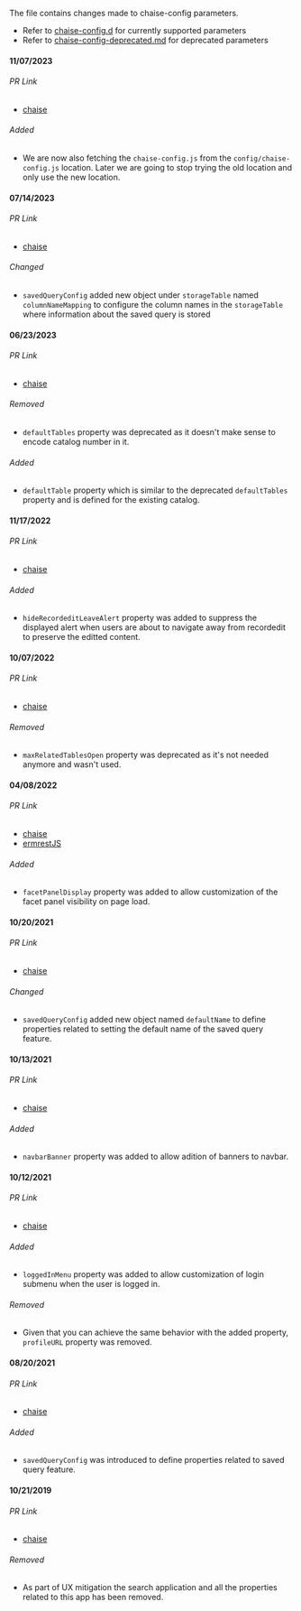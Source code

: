 The file contains changes made to chaise-config parameters.
- Refer to [chaise-config.d](chaise-config.md) for currently supported parameters
- Refer to [chaise-config-deprecated.md](chaise-config-deprecated.md) for deprecated parameters

#### 11/07/2023 ####

###### PR Link
  - [chaise](https://github.com/informatics-isi-edu/chaise/pull/2375)

###### Added
  - We are now also fetching the `chaise-config.js` from the `config/chaise-config.js` location. Later we are going to stop trying the old location and only use the new location.

#### 07/14/2023 ####

###### PR Link
  - [chaise](https://github.com/informatics-isi-edu/chaise/pull/2329)

###### Changed
  - `savedQueryConfig` added new object under `storageTable` named `columnNameMapping` to configure the column names in the `storageTable` where information about the saved query is stored

#### 06/23/2023 ####

###### PR Link
  - [chaise](https://github.com/informatics-isi-edu/chaise/pull/2324)

###### Removed
  - `defaultTables` property was deprecated as it doesn't make sense to encode catalog number in it.

###### Added
  - `defaultTable` property which is similar to the deprecated `defaultTables` property and is defined for the existing catalog.

#### 11/17/2022 ####

###### PR Link
  - [chaise](https://github.com/informatics-isi-edu/chaise/pull/2252)

###### Added
  - `hideRecordeditLeaveAlert` property was added to suppress the displayed alert when users are about to navigate away from recordedit to preserve the editted content.

#### 10/07/2022 ####

###### PR Link
  - [chaise](https://github.com/informatics-isi-edu/chaise/pull/2234)

###### Removed
  - `maxRelatedTablesOpen` property was deprecated as it's not needed anymore and wasn't used.

#### 04/08/2022 ####

###### PR Link
  - [chaise](https://github.com/informatics-isi-edu/chaise/pull/2168)
  - [ermrestJS](https://github.com/informatics-isi-edu/ermrestjs/pull/943)

###### Added
  - `facetPanelDisplay` property was added to allow customization of the facet panel visibility on page load.

#### 10/20/2021 ####

###### PR Link
  - [chaise](https://github.com/informatics-isi-edu/chaise/pull/2134)

###### Changed
  - `savedQueryConfig` added new object named `defaultName` to define properties related to setting the default name of the saved query feature.

#### 10/13/2021 ####

###### PR Link
  - [chaise](https://github.com/informatics-isi-edu/chaise/pull/2130)

###### Added
  - `navbarBanner` property was added to allow adition of banners to navbar.

#### 10/12/2021 ####

###### PR Link
  - [chaise](https://github.com/informatics-isi-edu/chaise/pull/2129)

###### Added
  - `loggedInMenu` property was added to allow customization of login submenu when the user is logged in.

###### Removed
  - Given that you can achieve the same behavior with the added property, `profileURL` property was removed.


#### 08/20/2021 ####

###### PR Link
  - [chaise](https://github.com/informatics-isi-edu/chaise/pull/2114)

###### Added
  - `savedQueryConfig` was introduced to define properties related to saved query feature.

<!--  TODO we might want to add the rest of changes as well -->

#### 10/21/2019 ####

###### PR Link
  - [chaise](https://github.com/informatics-isi-edu/chaise/pull/1847)

###### Removed
  - As part of UX mitigation the search application and all the properties related to this app has been removed.

